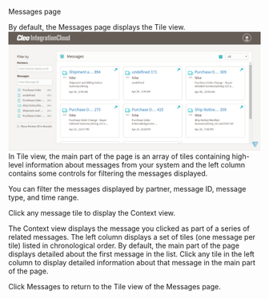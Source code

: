 Messages page

By default, the Messages page displays the Tile view.
<br>
![Messages Pane Tile View](../images/B2BiMessagePage1.png)
<br>
In Tile view, the main part of the page is an array of tiles containing high-level information about messages from your system and the left column contains some controls for filtering the messages displayed.

You can filter the messages displayed by partner, message ID, message type, and time range.

Click any message tile to display the Context view. 


The Context view displays the message you clicked as part of a series of related messages. The left column displays a set of tiles (one message per tile) listed in chronological order. By default, the main part of the page displays detailed about the first message in the list. Click any tile in the left column to display detailed information about that message in the main part of the page.

Click Messages to return to the Tile view of the Messages page.


